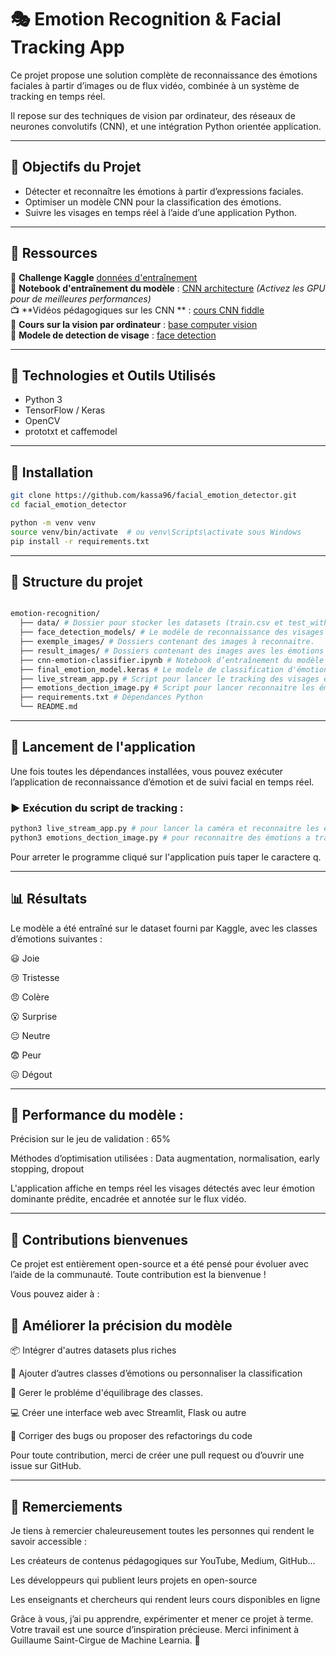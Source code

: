 # 🎭 Emotion Recognition & Facial Tracking App

Ce projet propose une solution complète de reconnaissance des émotions faciales à partir d’images ou de flux vidéo, combinée à un système de tracking en temps réel. 

Il repose sur des techniques de vision par ordinateur, des réseaux de neurones convolutifs (CNN), et une intégration Python orientée application.

---

## 🚀 Objectifs du Projet

- Détecter et reconnaître les émotions à partir d’expressions faciales.
- Optimiser un modèle CNN pour la classification des émotions.
- Suivre les visages en temps réel à l’aide d’une application Python.

---

## 📂 Ressources

🔗 **Challenge Kaggle** [données d'entraînement](https://www.kaggle.com/competitions/challenges-in-representation-learning-facial-expression-recognition-challenge/overview)  
📓 **Notebook d'entraînement du modèle** : [CNN architecture](https://www.kaggle.com/code/kassadiallo/cnn-emotion-classifier) *(Activez les GPU pour de meilleures performances)*  
📺 **Vidéos pédagogiques sur les CNN ** : [cours CNN fiddle](https://www.youtube.com/watch?v=JfBf5eYptSs)  
📘 **Cours sur la vision par ordinateur** : [base computer vision](https://www.analyticsvidhya.com/blog/2022/04/face-detection-using-the-caffe-model/)  
📓 **Modele de detection de visage** : [face detection](https://github.com/vinuvish/Face-detection-with-OpenCV-and-deep-learning/tree/master/models) 

---

## 🧠 Technologies et Outils Utilisés

- Python 3
- TensorFlow / Keras
- OpenCV
- prototxt et caffemodel

---

## 🔧 Installation

```bash
git clone https://github.com/kassa96/facial_emotion_detector.git
cd facial_emotion_detector

python -m venv venv
source venv/bin/activate  # ou venv\Scripts\activate sous Windows
pip install -r requirements.txt

```
---

## 📁 Structure du projet
```bash

emotion-recognition/   
  ├── data/ # Dossier pour stocker les datasets (train.csv et test_with_emotions.csv) que tu dois télécharger à partir de kaggle pour excuter le notebook en locale   
  ├── face_detection_models/ # Le modéle de reconnaissance des visages doit etre téléchargé à travers le notebook kaggle.
  ├── exemple_images/ # Dossiers contenant des images à reconnaitre.
  ├── result_images/ # Dossiers contenant des images aves les émotions détecté par le modéle.
  ├── cnn-emotion-classifier.ipynb # Notebook d’entraînement du modèle de classification des émotions 
  ├── final_emotion_model.keras # Le modele de classification d'émotion que tu dois téléchargé à partir du notebook kaggle https://www.kaggle.com/code/kassadiallo/cnn-emotion-classifier
  ├── live_stream_app.py # Script pour lancer le tracking des visages et reconnaitre les émotions 
  ├── emotions_dection_image.py # Script pour lancer reconnaitre les émotions sur des photos
  ├── requirements.txt # Dépendances Python   
  └── README.md  
```

---

## 🚀 Lancement de l'application

Une fois toutes les dépendances installées, vous pouvez exécuter l’application de reconnaissance d’émotion et de suivi facial en temps réel.

### ▶️ Exécution du script de tracking :

```bash
python3 live_stream_app.py # pour lancer la caméra et reconnaitre les emotions
python3 emotions_dection_image.py # pour reconnaitre des émotions a travers des photo contenus dans le dossier exemple_images
```
Pour arreter le programme cliqué sur l'application puis taper le caractere q.

---

##  📊 Résultats
Le modèle a été entraîné sur le dataset fourni par Kaggle, avec les classes d’émotions suivantes :

😃 Joie

😢 Tristesse

😠 Colère

😮 Surprise

😐 Neutre

😨 Peur

😖 Dégout

---

## 🎯 Performance du modèle :
Précision sur le jeu de validation : 65%

Méthodes d’optimisation utilisées : Data augmentation, normalisation, early stopping, dropout

L'application affiche en temps réel les visages détectés avec leur émotion dominante prédite, encadrée et annotée sur le flux vidéo.

---

## 🤝 Contributions bienvenues
Ce projet est entièrement open-source et a été pensé pour évoluer avec l’aide de la communauté. Toute contribution est la bienvenue !

Vous pouvez aider à :

## 🔧 Améliorer la précision du modèle

📦 Intégrer d'autres datasets plus riches

🧠 Ajouter d’autres classes d’émotions ou personnaliser la classification

📖 Gerer le probléme d'équilibrage des classes.

💻 Créer une interface web avec Streamlit, Flask ou autre

🐛 Corriger des bugs ou proposer des refactorings du code

Pour toute contribution, merci de créer une pull request ou d’ouvrir une issue sur GitHub.

---

## 🙏 Remerciements

Je tiens à remercier chaleureusement toutes les personnes qui rendent le savoir accessible :

Les créateurs de contenus pédagogiques sur YouTube, Medium, GitHub…

Les développeurs qui publient leurs projets en open-source

Les enseignants et chercheurs qui rendent leurs cours disponibles en ligne

Grâce à vous, j’ai pu apprendre, expérimenter et mener ce projet à terme.
Votre travail est une source d’inspiration précieuse. Merci infiniment à Guillaume Saint-Cirgue de Machine Learnia. 💙

